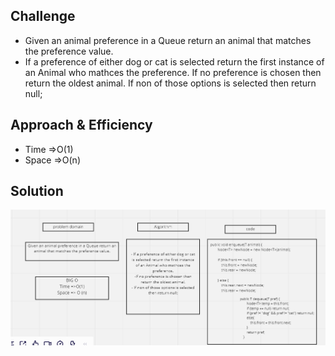 ## Challenge 
- Given an animal preference in a Queue return an animal that matches the preference value.
- If a preference of either dog or cat is selected return the first instance of an Animal who mathces the preference. If no preference is chosen then return the oldest animal. If non of those options is selected then return null;

## Approach & Efficiency
- Time =>O(1)
- Space =>O(n)

## Solution

![arrar](https://github.com/AyaaBe95/data-structures-and-algorithms401/blob/main/assests/fifo.PNG)

